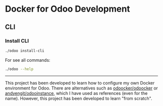 # Docker for Odoo Development


## CLI

### Install CLI

```bash
./odoo install-cli

```

For see all commands: 

```bash
./odoo --help 

```

---

This project has been developed to learn how to configure my own Docker
environment for Odoo. There are alternatives such as
[odoocker/odoocker](https://github.com/odoocker/odoocker) or
[andyengit/odooinstance](https://github.com/andyengit/odooinstance), which I have used as
references (even for the name). However, this project has been developed to
learn "from scratch".

